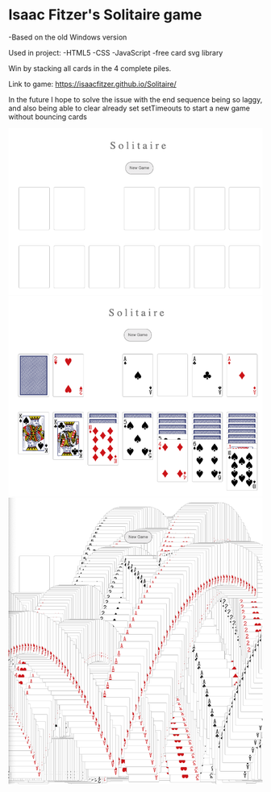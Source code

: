 # Isaac Fitzer's Solitaire game
-Based on the old Windows version

Used in project: 
    -HTML5
    -CSS
    -JavaScript
    -free card svg library

Win by stacking all cards in the 4 complete piles.

Link to game: https://isaacfitzer.github.io/Solitaire/

In the future I hope to solve the issue with the end sequence being so laggy, and also being able to clear already set setTimeouts to start a new game without bouncing cards

![winSequence](/screenshots/start.png)
![winSequence](/screenshots/playing.png)
![winSequence](/screenshots/winSequence.png)

